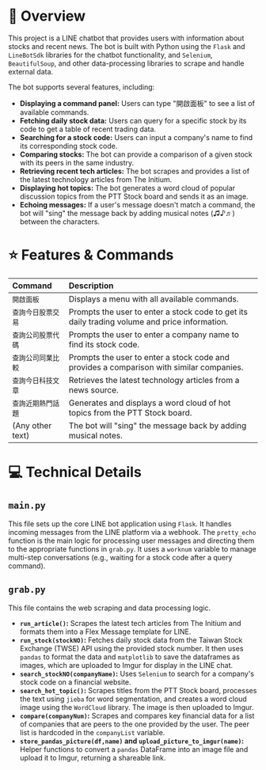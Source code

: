 # 📘 Overview
This project is a LINE chatbot that provides users with information about stocks and recent news. The bot is built with Python using the `Flask` and `LineBotSdk` libraries for the chatbot functionality, and `Selenium`, `BeautifulSoup`, and other data-processing libraries to scrape and handle external data.

The bot supports several features, including:
- **Displaying a command panel:** Users can type "開啟面板" to see a list of available commands.
- **Fetching daily stock data:** Users can query for a specific stock by its code to get a table of recent trading data.
- **Searching for a stock code:** Users can input a company's name to find its corresponding stock code.
- **Comparing stocks:** The bot can provide a comparison of a given stock with its peers in the same industry.
- **Retrieving recent tech articles:** The bot scrapes and provides a list of the latest technology articles from The Initium.
- **Displaying hot topics:** The bot generates a word cloud of popular discussion topics from the PTT Stock board and sends it as an image.
- **Echoing messages:** If a user's message doesn't match a command, the bot will "sing" the message back by adding musical notes (♫♪♬) between the characters.

# ⭐ Features & Commands

| Command | Description |
| :--- | :--- |
| `開啟面板` | Displays a menu with all available commands. |
| `查詢今日股票交易` | Prompts the user to enter a stock code to get its daily trading volume and price information. |
| `查詢公司股票代碼` | Prompts the user to enter a company name to find its stock code. |
| `查詢公司同業比較` | Prompts the user to enter a stock code and provides a comparison with similar companies. |
| `查詢今日科技文章` | Retrieves the latest technology articles from a news source. |
| `查詢近期熱門話題` | Generates and displays a word cloud of hot topics from the PTT Stock board. |
| (Any other text) | The bot will "sing" the message back by adding musical notes. |

# 💻 Technical Details

## `main.py`
This file sets up the core LINE bot application using `Flask`. It handles incoming messages from the LINE platform via a webhook. The `pretty_echo` function is the main logic for processing user messages and directing them to the appropriate functions in `grab.py`. It uses a `worknum` variable to manage multi-step conversations (e.g., waiting for a stock code after a query command).

## `grab.py`
This file contains the web scraping and data processing logic.
- **`run_article()`:** Scrapes the latest tech articles from The Initium and formats them into a Flex Message template for LINE.
- **`run_stock(stockNO)`:** Fetches daily stock data from the Taiwan Stock Exchange (TWSE) API using the provided stock number. It then uses `pandas` to format the data and `matplotlib` to save the dataframes as images, which are uploaded to Imgur for display in the LINE chat.
- **`search_stockNO(companyName)`:** Uses `Selenium` to search for a company's stock code on a financial website.
- **`search_hot_topic()`:** Scrapes titles from the PTT Stock board, processes the text using `jieba` for word segmentation, and creates a word cloud image using the `WordCloud` library. The image is then uploaded to Imgur.
- **`compare(companyNum)`:** Scrapes and compares key financial data for a list of companies that are peers to the one provided by the user. The peer list is hardcoded in the `companyList` variable.
- **`store_pandas_picture(df,name)` and `upload_picture_to_imgur(name)`:** Helper functions to convert a `pandas` DataFrame into an image file and upload it to Imgur, returning a shareable link.
